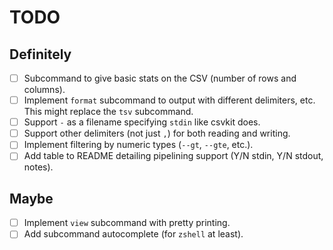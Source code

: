 # TODO

## Definitely

- [ ] Subcommand to give basic stats on the CSV (number of rows and columns).
- [ ] Implement `format` subcommand to output with different delimiters, etc. This might replace the `tsv` subcommand.
- [ ] Support `-` as a filename specifying `stdin` like csvkit does.
- [ ] Support other delimiters (not just `,`) for both reading and writing.
- [ ] Implement filtering by numeric types (`--gt`, `--gte`, etc.).
- [ ] Add table to README detailing pipelining support (Y/N stdin, Y/N stdout, notes).

## Maybe

- [ ] Implement `view` subcommand with pretty printing.
- [ ] Add subcommand autocomplete (for `zshell` at least).